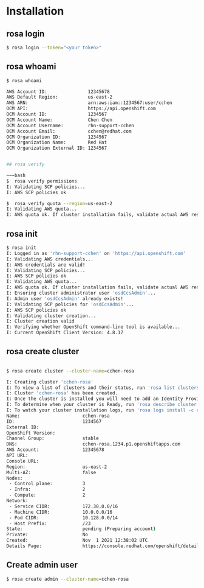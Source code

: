 # Installation

## rosa login

~~~bash
$ rosa login --token="<your token>"
~~~

## rosa whoami

~~~bash
$ rosa whoami

AWS Account ID:               12345678
AWS Default Region:           us-east-2
AWS ARN:                      arn:aws:iam::1234567:user/cchen
OCM API:                      https://api.openshift.com
OCM Account ID:               1234567
OCM Account Name:             Chen Chen
OCM Account Username:         rhn-support-cchen
OCM Account Email:            cchen@redhat.com
OCM Organization ID:          1234567
OCM Organization Name:        Red Hat
OCM Organization External ID: 1234567


## rosa verify

~~~bash
$  rosa verify permissions
I: Validating SCP policies...
I: AWS SCP policies ok

$  rosa verify quota --region=us-east-2
I: Validating AWS quota...
I: AWS quota ok. If cluster installation fails, validate actual AWS resource usage against https://docs.openshift.com/rosa/rosa_getting_started/rosa-required-aws-service-quotas.html

~~~

## rosa init

~~~bash
$ rosa init
I: Logged in as 'rhn-support-cchen' on 'https://api.openshift.com'
I: Validating AWS credentials...
I: AWS credentials are valid!
I: Validating SCP policies...
I: AWS SCP policies ok
I: Validating AWS quota...
I: AWS quota ok. If cluster installation fails, validate actual AWS resource usage against https://docs.openshift.com/rosa/rosa_getting_started/rosa-required-aws-service-quotas.html
I: Ensuring cluster administrator user 'osdCcsAdmin'...
I: Admin user 'osdCcsAdmin' already exists!
I: Validating SCP policies for 'osdCcsAdmin'...
I: AWS SCP policies ok
I: Validating cluster creation...
I: Cluster creation valid
I: Verifying whether OpenShift command-line tool is available...
I: Current OpenShift Client Version: 4.8.17
~~~

## rosa create cluster

~~~bash

$ rosa create cluster --cluster-name=cchen-rosa

I: Creating cluster 'cchen-rosa'
I: To view a list of clusters and their status, run 'rosa list clusters'
I: Cluster 'cchen-rosa' has been created.
I: Once the cluster is installed you will need to add an Identity Provider before you can login into the cluster. See 'rosa create idp --help' for more information.
I: To determine when your cluster is Ready, run 'rosa describe cluster -c cchen-rosa'.
I: To watch your cluster installation logs, run 'rosa logs install -c cchen-rosa --watch'.
Name:                       cchen-rosa
ID:                         1234567
External ID:
OpenShift Version:
Channel Group:              stable
DNS:                        cchen-rosa.1234.p1.openshiftapps.com
AWS Account:                12345678
API URL:
Console URL:
Region:                     us-east-2
Multi-AZ:                   false
Nodes:
 - Control plane:           3
 - Infra:                   2
 - Compute:                 2
Network:
 - Service CIDR:            172.30.0.0/16
 - Machine CIDR:            10.0.0.0/16
 - Pod CIDR:                10.128.0.0/14
 - Host Prefix:             /23
State:                      pending (Preparing account)
Private:                    No
Created:                    Nov  1 2021 12:38:02 UTC
Details Page:               https://console.redhat.com/openshift/details/s/12345678

~~~

## Create admin user

~~~bash
$ rosa create admin --cluster-name=cchen-rosa
~~~
